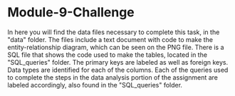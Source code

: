# Module-9-Challenge
In here you will find the data files necessary to complete this task, in the "data" folder. The files include a text document with code to make the entity-relationship diagram, which can be seen on the PNG file.
There is a SQL file that shows the code used to make the tables, located in the "SQL_queries" folder. The primary keys are labeled as well as foreign keys. Data types are identified for each of the columns.
Each of the queries used to complete the steps in the data analysis portion of the assignment are labeled accordingly, also found in the "SQL_queries" folder.
